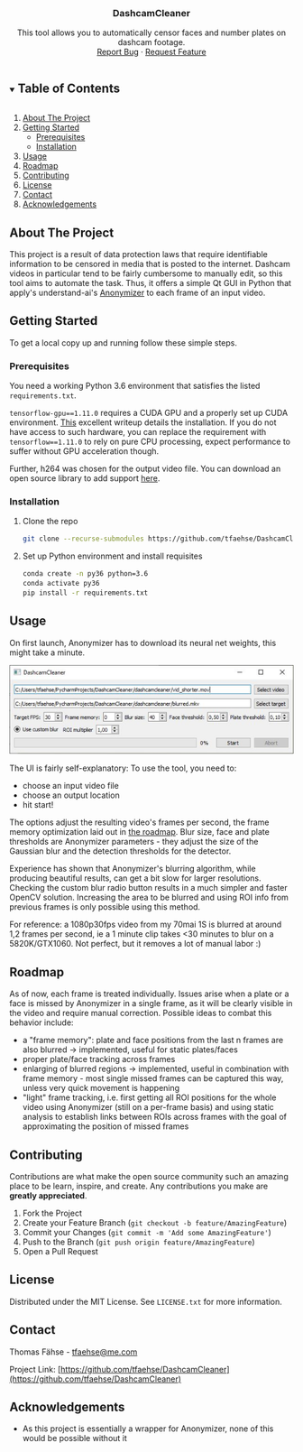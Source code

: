 <br />
<p align="center">
  <h3 align="center">DashcamCleaner</h3>

  <p align="center">
    This tool allows you to automatically censor faces and number plates on dashcam footage.
    <br />
    <a href="https://github.com/tfaehse/DashcamCleaner/issues">Report Bug</a>
    ·
    <a href="https://github.com/tfaehse/DashcamCleaner/issues">Request Feature</a>
  </p>
</p>



<!-- TABLE OF CONTENTS -->
<details open="open">
  <summary><h2 style="display: inline-block">Table of Contents</h2></summary>
  <ol>
    <li>
      <a href="#about-the-project">About The Project</a>
    </li>
    <li>
      <a href="#getting-started">Getting Started</a>
      <ul>
        <li><a href="#prerequisites">Prerequisites</a></li>
        <li><a href="#installation">Installation</a></li>
      </ul>
    </li>
    <li><a href="#usage">Usage</a></li>
    <li><a href="#roadmap">Roadmap</a></li>
    <li><a href="#contributing">Contributing</a></li>
    <li><a href="#license">License</a></li>
    <li><a href="#contact">Contact</a></li>
    <li><a href="#acknowledgements">Acknowledgements</a></li>
  </ol>
</details>



<!-- ABOUT THE PROJECT -->
## About The Project

This project is a result of data protection laws that require identifiable information to be censored in media that is posted to the internet. Dashcam videos in particular tend to be fairly cumbersome to manually edit, so this tool aims to automate the task. Thus, it offers a simple Qt GUI in Python that apply's understand-ai's [Anonymizer](https://github.com/understand-ai/anonymizer) to each frame of an input video. 

<!-- GETTING STARTED -->
## Getting Started

To get a local copy up and running follow these simple steps.

### Prerequisites

You need a working Python 3.6 environment that satisfies the listed `requirements.txt`.

`tensorflow-gpu==1.11.0` requires a CUDA GPU and a properly set up CUDA environment. [This](https://towardsdatascience.com/installing-tensorflow-with-cuda-cudnn-and-gpu-support-on-windows-10-60693e46e781) excellent writeup details the installation. If you do not have access to such hardware, you can replace the requirement with `tensorflow==1.11.0` to rely on pure CPU processing, expect performance to suffer without GPU acceleration though.

Further, h264 was chosen for the output video file. You can download an open source library to add support [here](https://github.com/cisco/openh264/releases).

### Installation

1. Clone the repo
   ```sh
   git clone --recurse-submodules https://github.com/tfaehse/DashcamCleaner.git
   ```
2. Set up Python environment and install requisites
   ```sh
   conda create -n py36 python=3.6
   conda activate py36
   pip install -r requirements.txt
   ```

<!-- USAGE EXAMPLES -->
## Usage
On first launch, Anonymizer has to download its neural net weights, this might take a minute. 


![UI screenshot](img/ui_screenshot.jpg "Screenshot of the UI")

The UI is fairly self-explanatory: To use the tool, you need to:
- choose an input video file
- choose an output location
- hit start!

The options adjust the resulting video's frames per second, the frame memory optimization laid out in [the roadmap](Roadmap). Blur size, face and plate thresholds are Anonymizer parameters - they adjust the size of the Gaussian blur and the detection thresholds for the detector. 

Experience has shown that Anonymizer's blurring algorithm, while producing beautiful results, can get a bit slow for larger resolutions. Checking the custom blur radio button results in a much simpler and faster OpenCV solution. Increasing the area to be blurred and using ROI info from previous frames is only possible using this method.

For reference: a 1080p30fps video from my 70mai 1S is blurred at around 1,2 frames per second, ie a 1 minute clip takes <30 minutes to blur on a 5820K/GTX1060. Not perfect, but it removes a lot of manual labor :) 


<!-- ROADMAP -->
## Roadmap
As of now, each frame is treated individually. Issues arise when a plate or a face is missed by Anonymizer in a single frame, as it will be clearly visible in the video and require manual correction. Possible ideas to combat this behavior include:
- a "frame memory": plate and face positions from the last n frames are also blurred → implemented, useful for static plates/faces
- proper plate/face tracking across frames
- enlarging of blurred regions → implemented, useful in combination with frame memory - most single missed frames can be captured this way, unless very quick movement is happening
- "light" frame tracking, i.e. first getting all ROI positions for the whole video using Anonymizer (still on a per-frame basis) and using static analysis to establish links between ROIs across frames with the goal of approximating the position of missed frames


<!-- CONTRIBUTING -->
## Contributing

Contributions are what make the open source community such an amazing place to be learn, inspire, and create. Any contributions you make are **greatly appreciated**.

1. Fork the Project
2. Create your Feature Branch (`git checkout -b feature/AmazingFeature`)
3. Commit your Changes (`git commit -m 'Add some AmazingFeature'`)
4. Push to the Branch (`git push origin feature/AmazingFeature`)
5. Open a Pull Request



<!-- LICENSE -->
## License

Distributed under the MIT License. See `LICENSE.txt` for more information.



<!-- CONTACT -->
## Contact

Thomas Fähse - tfaehse@me.com

Project Link: [https://github.com/tfaehse/DashcamCleaner](https://github.com/tfaehse/DashcamCleaner)



<!-- ACKNOWLEDGEMENTS -->
## Acknowledgements

* As this project is essentially a wrapper for Anonymizer, none of this would be possible without it